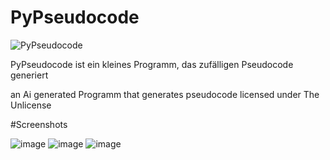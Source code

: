 # PyPseudocode
![PyPseudocode](https://user-images.githubusercontent.com/37165913/231386726-c627a0d7-1bcf-4b4c-82b1-8c4ae4d04a32.png)

PyPseudocode ist ein kleines Programm, das zufälligen Pseudocode generiert

an Ai generated Programm that generates pseudocode
licensed under The Unlicense

#Screenshots

![image](https://user-images.githubusercontent.com/37165913/233213906-7517529e-f752-47d5-b0d2-e163dd09c92d.png)
![image](https://user-images.githubusercontent.com/37165913/233213962-d2dff902-1b55-42e4-b1cf-ce91c25d2edf.png)
![image](https://user-images.githubusercontent.com/37165913/233214026-25d640c6-6f24-4379-b7c4-a40b2a87f88a.png)
